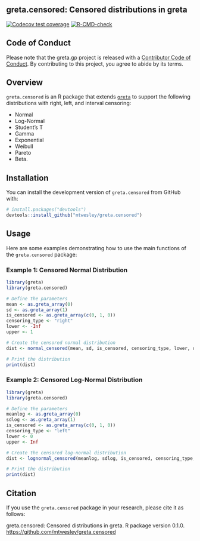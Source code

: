 
<!-- README.md is generated from README.Rmd. Please edit that file -->

## greta.censored: Censored distributions in greta

<!-- badges: start -->
<!-- once you've signed into travis and set it to wath your new repository, you can edit the following badges to point to your repo -->

[![Codecov test
coverage](https://codecov.io/gh/mtwesley/greta.censored/branch/main/graph/badge.svg)](https://codecov.io/gh/mtwesley/greta.censored?branch=main)
[![R-CMD-check](https://github.com/mtwesley/greta.censored/workflows/R-CMD-check/badge.svg)](https://github.com/mtwesley/greta.censored/actions)
<!-- badges: end -->

## Code of Conduct

Please note that the greta.gp project is released with a [Contributor
Code of
Conduct](https://greta-dev.github.io/greta.gp/CODE_OF_CONDUCT.html). By
contributing to this project, you agree to abide by its terms.

## Overview

`greta.censored` is an R package that extends
[`greta`](https://github.com/greta-dev/greta) to support the following
distributions with right, left, and interval censoring:

- Normal
- Log-Normal
- Student’s T
- Gamma
- Exponential
- Weibull
- Pareto
- Beta.

## Installation

You can install the development version of `greta.censored` from GitHub
with:

``` r
# install.packages("devtools")
devtools::install_github("mtwesley/greta.censored")
```

## Usage

Here are some examples demonstrating how to use the main functions of
the `greta.censored` package:

### Example 1: Censored Normal Distribution

``` r
library(greta)
library(greta.censored)

# Define the parameters
mean <- as.greta_array(0)
sd <- as.greta_array(1)
is_censored <- as.greta_array(c(0, 1, 0))
censoring_type <- "right"
lower <- -Inf
upper <- 1

# Create the censored normal distribution
dist <- normal_censored(mean, sd, is_censored, censoring_type, lower, upper)

# Print the distribution
print(dist)
```

### Example 2: Censored Log-Normal Distribution

``` r
library(greta)
library(greta.censored)

# Define the parameters
meanlog <- as.greta_array(0)
sdlog <- as.greta_array(1)
is_censored <- as.greta_array(c(0, 1, 0))
censoring_type <- "left"
lower <- 0
upper <- Inf

# Create the censored log-normal distribution
dist <- lognormal_censored(meanlog, sdlog, is_censored, censoring_type, lower, upper)

# Print the distribution
print(dist)
```

## Citation

If you use the `greta.censored` package in your research, please cite it
as follows:

greta.censored: Censored distributions in greta. R package version
0.1.0. <https://github.com/mtwesley/greta.censored>
